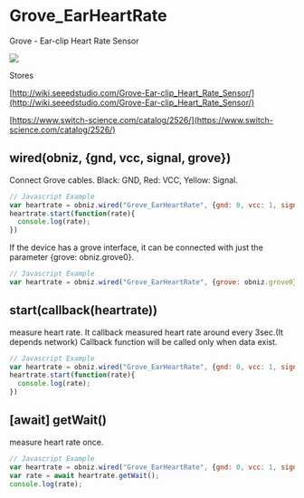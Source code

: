 # Grove_EarHeartRate
Grove - Ear-clip Heart Rate Sensor

![](image.jpg)

Stores

[http://wiki.seeedstudio.com/Grove-Ear-clip_Heart_Rate_Sensor/](http://wiki.seeedstudio.com/Grove-Ear-clip_Heart_Rate_Sensor/)

[https://www.switch-science.com/catalog/2526/](https://www.switch-science.com/catalog/2526/)


## wired(obniz, {gnd, vcc, signal, grove})
Connect Grove cables.
Black: GND, Red: VCC, Yellow: Signal.

```javascript
// Javascript Example
var heartrate = obniz.wired("Grove_EarHeartRate", {gnd: 0, vcc: 1, signal: 2});
heartrate.start(function(rate){
  console.log(rate);
})
```

If the device has a grove interface, it can be connected with just the parameter {grove: obniz.grove0}.
```Javascript
// Javascript Example
var heartrate = obniz.wired("Grove_EarHeartRate", {grove: obniz.grove0});
```

## start(callback(heartrate))
measure heart rate.
It callback measured heart rate around every 3sec.(It depends network)
Callback function will be called only when data exist.
```javascript
// Javascript Example
var heartrate = obniz.wired("Grove_EarHeartRate", {gnd: 0, vcc: 1, signal: 2});
heartrate.start(function(rate){
  console.log(rate);
})
```

## [await] getWait()
measure heart rate once. 

```javascript
// Javascript Example
var heartrate = obniz.wired("Grove_EarHeartRate", {gnd: 0, vcc: 1, signal: 2});
var rate = await heartrate.getWait();
console.log(rate);
```

